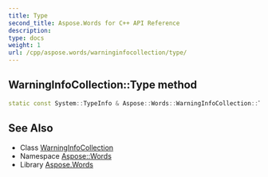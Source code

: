 ```yaml
---
title: Type
second_title: Aspose.Words for C++ API Reference
description: 
type: docs
weight: 1
url: /cpp/aspose.words/warninginfocollection/type/
---
```

## WarningInfoCollection::Type method




```cpp
static const System::TypeInfo & Aspose::Words::WarningInfoCollection::Type()
```

## See Also

* Class [WarningInfoCollection](../)
* Namespace [Aspose::Words](../../)
* Library [Aspose.Words](../../../)
